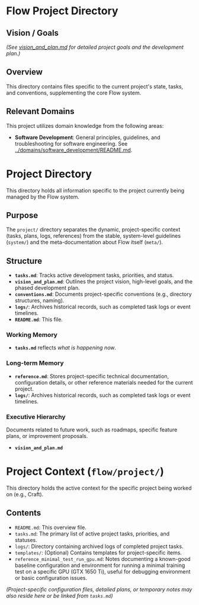 # Flow Project Directory

## Vision / Goals

*(See [vision_and_plan.md](vision_and_plan.md) for detailed project goals and the development plan.)*

## Overview

This directory contains files specific to the current project's state, tasks,
and conventions, supplementing the core Flow system.

## Relevant Domains

This project utilizes domain knowledge from the following areas:

- **Software Development**: General principles, guidelines, and troubleshooting for software engineering. See [../domains/software_development/README.md](../domains/software_development/README.md).

# Project Directory

This directory holds all information specific to the project currently being managed by the Flow system.

## Purpose

The `project/` directory separates the dynamic, project-specific context (tasks, plans, logs, references) from the stable, system-level guidelines (`system/`) and the meta-documentation about Flow itself (`meta/`).

## Structure

*   **`tasks.md`**: Tracks active development tasks, priorities, and status.
*   **`vision_and_plan.md`**: Outlines the project vision, high-level goals, and the phased development plan.
*   **`conventions.md`**: Documents project-specific conventions (e.g., directory structures, naming).
*   **`logs/`**: Archives historical records, such as completed task logs or event timelines.
*   **`README.md`**: This file.

### Working Memory

- **`tasks.md`** reflects *what is happening now*.

### Long-term Memory

- **`reference.md`**: Stores project-specific technical documentation, configuration details, or other reference materials needed for the current project.
- **`logs/`**: Archives historical records, such as completed task logs or event timelines.

### Executive Hierarchy

Documents related to future work, such as roadmaps, specific feature plans, or improvement proposals.

- **`vision_and_plan.md`**

# Project Context (`flow/project/`)

This directory holds the active context for the specific project being worked on (e.g., Craft).

## Contents

*   `README.md`: This overview file.
*   `tasks.md`: The primary list of active project tasks, priorities, and statuses.
*   `logs/`: Directory containing archived logs of completed project tasks.
*   `templates/`: (Optional) Contains templates for project-specific items.
*   `reference_minimal_test_run_gpu.md`: Notes documenting a known-good baseline configuration and environment for running a minimal training test on a specific GPU (GTX 1650 Ti), useful for debugging environment or basic configuration issues.

*(Project-specific configuration files, detailed plans, or temporary notes may also reside here or be linked from `tasks.md`)*